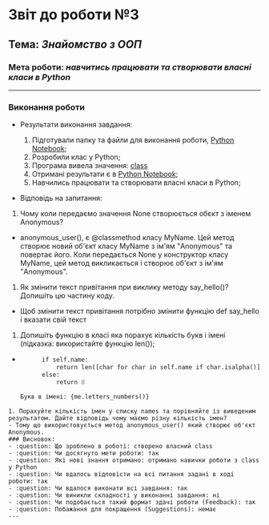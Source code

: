 # Звіт до роботи №3
## Тема: _Знайомство з ООП_
### Мета роботи: _навчитись працювати та створювати власні класи в Python_
---
### Виконання роботи
- Результати виконання завдання:
    1. Підготували папку та файли для виконання роботи, [Python Notebook](class.ipynb);
    1. Розробили клас у Python;
    1. Програма вивела значення: [class](class.png)
    1. Отримані результати є в [Python Notebook](class.ipynb);
    1. Навчились працювати та створювати власні класи в Python;
    
- Відповідь на запитання:
1. Чому коли передаємо значення None створюється обєкт з іменем Anonymous?
- anonymous_user(), є @classmethod класу MyName. Цей метод створює новий об'єкт класу MyName з ім'ям "Anonymous" та повертає його. Коли передається None у конструктор класу MyName, цей метод викликається і створює об'єкт з ім'ям "Anonymous".
1. Як змінити текст привітання при виклику методу say_hello()? Допишіть цю частину коду.
- Щоб змінити текст привітання потрібно змінити функцію def say_hello і вказати свій текст
1. Допишіть функцію в класі яка порахує кількість букв і імені (підказка: використайте функцію len());
- ```def letters_numbers(self):
        if self.name:
            return len([char for char in self.name if char.isalpha()])
        else:
            return 0

  Букв в імені: {me.letters_numbers()}
```
1. Порахуйте кількість імен у списку names та порівняйте із виведеним результатом. Дайте відповідь чому маємо різну кількість імен?
- Тому що використовується метод anonymous_user() який створює об'єкт Anonymous.
### Висновок: 
- :question: Що зроблено в роботі: створено власний class
- :question: Чи досягнуто мети роботи: так
- :question: Які нові знання отримано: отримано навички роботи з class у Python
- :question: Чи вдалось відповісти на всі питання задані в ході роботи: так
- :question: Чи вдалося виконати всі завдання: так
- :question: Чи виникли складності у виконанні завдання: ні
- :question: Чи подобається такий формат здачі роботи (Feedback): так
- :question: Побажання для покращення (Suggestions): немає
---
